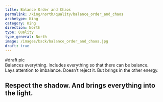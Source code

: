 ```yaml
---
title: Balance Order and Chaos
permalink: /king/north/quality/balance_order_and_chaos
archetype: King
category: King
direction: North
type: Quality
type_general: North
image: /images/back/balance_order_and_chaos.jpg
draft: true
---
```

#draft pic  
Balances everything. Includes everything so that there can be balance.   
Lays attention to imbalance. Doesn’t reject it. But brings in the other energy.   
  
Respect the shadow. And brings everything into the light. 
---
